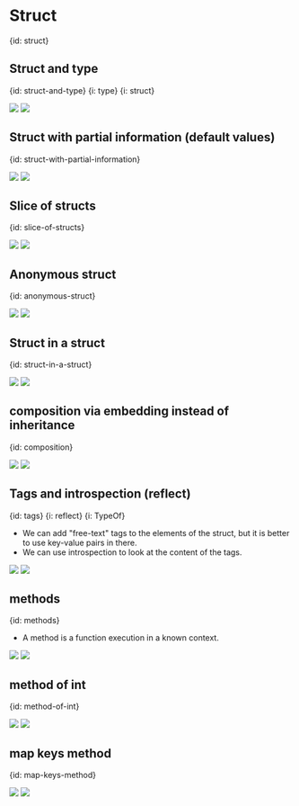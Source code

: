 # Struct
{id: struct}

## Struct and type
{id: struct-and-type}
{i: type}
{i: struct}

![](examples/struct-person/struct_person.go)
![](examples/struct-person/struct_person.out)

## Struct with partial information (default values)
{id: struct-with-partial-information}

![](examples/partial-struct/partial_struct.go)
![](examples/partial-struct/partial_struct.out)

## Slice of structs
{id: slice-of-structs}

![](examples/slice-of-struct/slice_of_struct.go)
![](examples/slice-of-struct/slice_of_struct.out)


## Anonymous struct
{id: anonymous-struct}

![](examples/anonymous-struct/anonymous_struct.go)
![](examples/anonymous-struct/anonymous_struct.out)

## Struct in a struct
{id: struct-in-a-struct}

![](examples/struct-in-a-struct/struct_in_a_struct.go)
![](examples/struct-in-a-struct/struct_in_a_struct.out)

## composition via embedding instead of inheritance
{id: composition}

![](examples/struct-compose/struct_compose.go)
![](examples/struct-compose/struct_compose.out)

## Tags and introspection (reflect)
{id: tags}
{i: reflect}
{i: TypeOf}

* We can add "free-text" tags to the elements of the struct, but it is better to use key-value pairs in there.
* We can use introspection to look at the content of the tags.

![](examples/struct-tags/struct_tags.go)
![](examples/struct-tags/struct_tags.out)

## methods
{id: methods}

* A method is a function execution in a known context.

![](examples/struct-methods/struct_methods.go)
![](examples/struct-methods/struct_methods.out)

## method of int
{id: method-of-int}

![](examples/method-of-int/method_of_int.go)
![](examples/method-of-int/method_of_int.out)

## map keys method
{id: map-keys-method}

![](examples/map-keys-method/map_keys_method.go)
![](examples/map-keys-method/map_keys_method.out)



